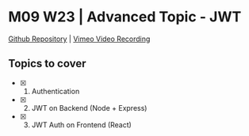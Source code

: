 # M09 W23 | Advanced Topic - JWT
[Github Repository]() | [Vimeo Video Recording]()

## Topics to cover 

* [X] 1. Authentication
* [X] 2. JWT on Backend (Node + Express)
* [X] 3. JWT Auth on Frontend (React) 

